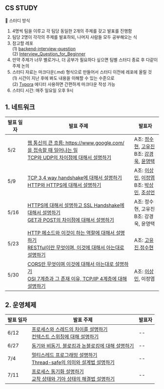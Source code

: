 ## CS STUDY

📌 스터디 방식

1. 4명씩 팀을 이루고 각 팀당 동일한 2개의 주제를 갖고 발표를 진행함
2. 팀당 2명이 각각의 주제를 발표하되, 나머지 사람들 모두 공부해오는 식
3. 참고할 레포<br />
   (1) [backend-interview-question](https://github.com/ksundong/backend-interview-question)<br />
   (2) [Interview_Question_for_Beginner](https://github.com/JaeYeopHan/Interview_Question_for_Beginner/tree/master/OS)
4. 만약 주제가 너무 별로거나, 더 공부가 필요하다 싶으면 팀별 스터디 종료 후 다같이 주제 논의
5. 스터디 자료는 마크다운(.md) 형식으로 만들어서 스터디 이전에 레포에 올릴 것<br />
   (1) 시간이 지난 후에 봐도 내용을 이해할 수 있는 수준으로<br />
   (2) [Typora](https://typora.io) 에디터 사용하면 간편하게 마크다운 작성 가능<br />
6. 스터디 시간: 매주 일요일 오후 9시

## 1. 네트워크

| 발표 일자 | 발표 주제                                                                                                                                                                                                                                                                                                   | 발표자 |
| --------- | ----------------------------------------------------------------------------------------------------------------------------------------------------------------------------------------------------------------------------------------------------------------------------------------------------------- | ------ |
| 5/2       | [웹 통신의 큰 흐름: https://www.google.com/ 을 접속할 때 일어나는 일](https://github.com/ksundong/backend-interview-question#%EB%84%A4%ED%8A%B8%EC%9B%8C%ED%81%AC)<br />[TCP와 UDP의 차이점에 대해서 설명하기](https://github.com/ksundong/backend-interview-question#%EB%84%A4%ED%8A%B8%EC%9B%8C%ED%81%AC) | A조: [정수현](https://github.com/cs-study8/cs-study/blob/master/Network/%5B%EC%88%98%ED%98%84%5D%EC%9B%B9%20%ED%86%B5%EC%8B%A0%EC%9D%98%20%ED%81%B0%20%ED%9D%90%EB%A6%84.md), [고유진](https://github.com/cs-study8/cs-study/blob/master/Network/tcp%2Budp.md)<br>B조: [강경욱](https://github.com/cs-study8/cs-study/blob/master/Network/%E1%84%8B%E1%85%B0%E1%86%B8%20%E1%84%90%E1%85%A9%E1%86%BC%E1%84%89%E1%85%B5%E1%86%AB%E1%84%8B%E1%85%B4%20%E1%84%8F%E1%85%B3%E1%86%AB%20%E1%84%92%E1%85%B3%E1%84%85%E1%85%B3%E1%86%B7.md), [윤영택](https://github.com/cs-study8/cs-study/blob/master/Network/%5B%E1%84%8B%E1%85%A7%E1%86%BC%E1%84%90%E1%85%A2%E1%86%A8%5D%202.%20TCP%E1%84%8B%E1%85%AA%20UDP%E1%84%8B%E1%85%B4%20%E1%84%8E%E1%85%A1%E1%84%8B%E1%85%B5%E1%84%8C%E1%85%A5%E1%86%B7.md)   |
| 5/9       | [TCP 3,4 way handshake에 대해서 설명하기](https://github.com/ksundong/backend-interview-question#%EB%84%A4%ED%8A%B8%EC%9B%8C%ED%81%AC)<br /> [HTTP와 HTTPS에 대해서 설명하기](https://github.com/ksundong/backend-interview-question#%EB%84%A4%ED%8A%B8%EC%9B%8C%ED%81%AC)                                  | A조: [이상민](https://github.com/cs-study8/cs-study/blob/master/Network/TCP_Handshake(%EC%9D%B4%EC%83%81%EB%AF%BC).md), [이정엽](https://github.com/cs-study8/cs-study/blob/master/Network/%5B%EC%A0%95%EC%97%BD%5D%20HTTP%EC%99%80%20HTTPS%EC%9D%98%20%EC%B0%A8%EC%9D%B4%EC%A0%90.md)<br>B조: [박상민](https://github.com/cs-study8/cs-study/blob/master/Network/%5B%EC%83%81%EB%AF%BC%5D%20HTTP%EC%99%80%20HTTPS.md), [조성언](https://github.com/cs-study8/cs-study/blob/master/Network/%5B%E1%84%89%E1%85%A5%E1%86%BC%E1%84%8B%E1%85%A5%E1%86%AB%5Dtcp3%2C4way%20handshake.md)     |
| 5/16      | [HTTPS에 대해서 설명하고 SSL Handshake에 대해서 설명하기](https://github.com/ksundong/backend-interview-question#%EB%84%A4%ED%8A%B8%EC%9B%8C%ED%81%AC)<br />[GET과 POST의 차이점에 대해서 설명하기](https://github.com/ksundong/backend-interview-question#%EB%84%A4%ED%8A%B8%EC%9B%8C%ED%81%AC)            | A조: 정수현, 고유진<br />B조: 강경욱, 윤영택     |
| 5/23      | [HTTP 메소드와 이것이 하는 역할에 대해서 설명하기](https://github.com/ksundong/backend-interview-question#%EB%84%A4%ED%8A%B8%EC%9B%8C%ED%81%AC)<br />[RESTful이란 무엇이며, 이것에 대해서 아는대로 설명하기](https://github.com/ksundong/backend-interview-question#%EB%84%A4%ED%8A%B8%EC%9B%8C%ED%81%AC)   | A조: [고유진](https://github.com/cs-study8/cs-study/blob/master/Network/%5B%EC%9C%A0%EC%A7%84%5D%20HTTP-request-methods.md),[정수현](https://github.com/cs-study8/cs-study/blob/master/Network/%5B%EC%88%98%ED%98%84%5DREST.md)     |
| 5/30      | [CORS란 무엇이며 이것에 대해서 아는대로 설명하기](https://github.com/ksundong/backend-interview-question#%EB%84%A4%ED%8A%B8%EC%9B%8C%ED%81%AC)<br />[OSI 7계층과 그 존재 이유, TCP/IP 4계층에 대해 설명하기](https://github.com/ksundong/backend-interview-question#%EB%84%A4%ED%8A%B8%EC%9B%8C%ED%81%AC)   | A조: [이상민](https://github.com/cs-study8/cs-study/blob/master/Network/%5B%EC%9D%B4%EC%83%81%EB%AF%BC%5DCORS.md), 이정엽     |  | -- |

## 2. 운영체제

| 발표 일자 | 발표 주제                                                                                                                                                                                                                                                              | 발표자 |
| --------- | ---------------------------------------------------------------------------------------------------------------------------------------------------------------------------------------------------------------------------------------------------------------------- | ------ |
| 6/12       | [프로세스와 스레드의 차이를 설명하기](https://github.com/ksundong/backend-interview-question#%EC%9A%B4%EC%98%81%EC%B2%B4%EC%A0%9C)<br />[컨텍스트 스위칭에 대해 설명하기](https://github.com/ksundong/backend-interview-question#%EC%9A%B4%EC%98%81%EC%B2%B4%EC%A0%9C) | --     |
| 6/27       | [동기와 비동기, 블로킹과 논블로킹에 대해 설명하기](https://github.com/ksundong/backend-interview-question#%EC%9A%B4%EC%98%81%EC%B2%B4%EC%A0%9C) | --     |
| 7/4        | [멀티스레드 프로그래밍 설명하기](https://github.com/ksundong/backend-interview-question#%EC%9A%B4%EC%98%81%EC%B2%B4%EC%A0%9C) <br/> [Thread-safe의 의미와 설계법 설명하기](https://github.com/ksundong/backend-interview-question#%EC%9A%B4%EC%98%81%EC%B2%B4%EC%A0%9C)                         | -- |
| 7/11       | [프로세스 동기화 설명하기](https://github.com/ksundong/backend-interview-question#%EC%9A%B4%EC%98%81%EC%B2%B4%EC%A0%9C) <br/> [교착 상태와 기아 상태의 해결법 설명하기](https://github.com/ksundong/backend-interview-question#%EC%9A%B4%EC%98%81%EC%B2%B4%EC%A0%9C)|  --  |

